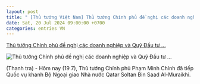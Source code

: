 ```yaml
---
layout: post
title: " [Thủ tướng Việt Nam] Thủ tướng Chính phủ đề nghị các doanh nghiệp và Quỹ Đầu tư ..."
date: Sat, 20 Jul 2024 09:00:00 +0700
categories: entries VN
---
```

[Thủ tướng Chính phủ đề nghị các doanh nghiệp và Quỹ Đầu tư ...](https://thanhtra.com.vn/chinh-tri/doi-ngoai/thu-tuong-chinh-phu-de-nghi-cac-doanh-nghiep-va-quy-dau-tu-qatar-tang-cuong-dau-tu-vao-viet-nam-227974.html)

![Thủ tướng Chính phủ đề nghị các doanh nghiệp và Quỹ Đầu tư ...](https://thanhtra.com.vn/data/images/0/2024/07/19/thanhluong/tt.jpg?w=800)

(Thanh tra) - Hôm nay (19 7), Thủ tướng Chính phủ Phạm Minh Chính đã tiếp Quốc vụ khanh Bộ Ngoại giao Nhà nước Qatar Soltan Bin Saad Al-Muraikhi.

